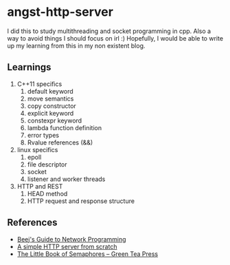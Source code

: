 # angst-http-server

I did this to study multithreading and socket programming in cpp. Also a way to avoid things I should focus on irl :)
Hopefully, I would be able to write up my learning from this in my non existent blog.


## Learnings

1. C++11 specifics
    1. default keyword
	2. move semantics
	3. copy constructor
	4. explicit keyword
	5. constexpr keyword
	6. lambda function definition
	7. error types
	8. Rvalue references (&&)
2. linux specifics
	1. epoll
	2. file descriptor
	3. socket
	4. listener and worker threads
3. HTTP and REST
	1. HEAD method
	2. HTTP request and response structure


## References


- [Beej's Guide to Network Programming](https://beej.us/guide/bgnet/html/#client-server-background)
- [A simple HTTP server from scratch](https://trungams.github.io/2020-08-23-a-simple-http-server-from-scratch/)
- [The Little Book of Semaphores – Green Tea Press](https://greenteapress.com/wp/semaphores/)
